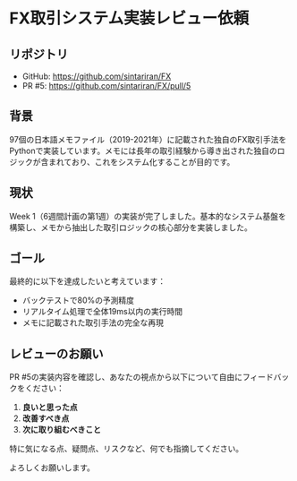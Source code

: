 # FX取引システム実装レビュー依頼

## リポジトリ
- GitHub: https://github.com/sintariran/FX
- PR #5: https://github.com/sintariran/FX/pull/5

## 背景
97個の日本語メモファイル（2019-2021年）に記載された独自のFX取引手法をPythonで実装しています。メモには長年の取引経験から導き出された独自のロジックが含まれており、これをシステム化することが目的です。

## 現状
Week 1（6週間計画の第1週）の実装が完了しました。基本的なシステム基盤を構築し、メモから抽出した取引ロジックの核心部分を実装しました。

## ゴール
最終的に以下を達成したいと考えています：
- バックテストで80%の予測精度
- リアルタイム処理で全体19ms以内の実行時間
- メモに記載された取引手法の完全な再現

## レビューのお願い
PR #5の実装内容を確認し、あなたの視点から以下について自由にフィードバックをください：

1. **良いと思った点**
2. **改善すべき点**
3. **次に取り組むべきこと**

特に気になる点、疑問点、リスクなど、何でも指摘してください。

よろしくお願いします。